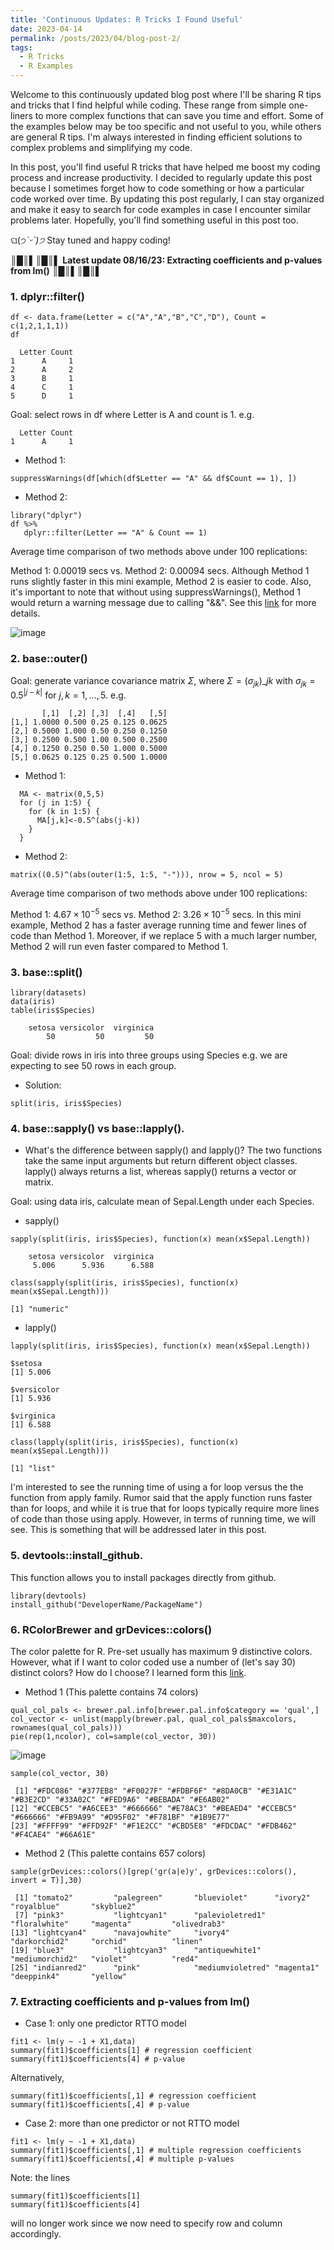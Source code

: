 ```yaml
---
title: 'Continuous Updates: R Tricks I Found Useful'
date: 2023-04-14
permalink: /posts/2023/04/blog-post-2/
tags:
  - R Tricks
  - R Examples
---
```

Welcome to this continuously updated blog post where I'll be sharing R tips and tricks that I find helpful while coding. These range from simple one-liners to more complex functions that can save you time and effort. Some of the examples below may be too specific and not useful to you, while others are general R tips. I'm always interested in finding efficient solutions to complex problems and simplifying my code. 

In this post, you'll find useful R tricks that have helped me boost my coding process and increase productivity. I decided to regularly update this post because I sometimes forget how to code something or how a particular code worked over time. By updating this post regularly, I can stay organized and make it easy to search for code examples in case I encounter similar problems later. Hopefully, you'll find something useful in this post too. 

ଘ(੭*ˊᵕˋ)੭* Stay tuned and happy coding! 

║█║▌║█║▌ **Latest update 08/16/23: Extracting coefficients and p-values from lm()** ║█║▌║█║▌

### 1. dplyr::filter()
```{r}
df <- data.frame(Letter = c("A","A","B","C","D"), Count = c(1,2,1,1,1))
df
```

```{r}
  Letter Count
1      A     1
2      A     2
3      B     1
4      C     1
5      D     1
```

Goal: select rows in df where Letter is A and count is 1. e.g.

```{r}
  Letter Count
1      A     1
```

* Method 1:

```{r}
suppressWarnings(df[which(df$Letter == "A" && df$Count == 1), ])
```

* Method 2:

```{r}
library("dplyr")
df %>% 
   dplyr::filter(Letter == "A" & Count == 1)
```

Average time comparison of two methods above under 100 replications: 

Method 1: 0.00019 secs vs. Method 2: 0.00094 secs. Although Method 1 runs slightly faster in this mini example, Method 2 is easier to code. Also, it's important to note that without using suppressWarnings(), Method 1 would return a warning message due to calling "&&". See this [link](https://cran.r-project.org/doc/manuals/r-devel/NEWS.html) for more details.

![image](https://user-images.githubusercontent.com/129143119/232280019-8bf7ae6d-5ae1-4519-b4f4-e53142894e35.png)
### 2. base::outer() 
Goal: generate variance covariance matrix $\Sigma$, where $\Sigma=(\sigma_{jk})\_{jk}$ with $\sigma_{jk} = 0.5^{|j-k|}$ for $j,k = 1,\ldots,5$. e.g.

```{r}
       [,1]  [,2] [,3]  [,4]   [,5]
[1,] 1.0000 0.500 0.25 0.125 0.0625
[2,] 0.5000 1.000 0.50 0.250 0.1250
[3,] 0.2500 0.500 1.00 0.500 0.2500
[4,] 0.1250 0.250 0.50 1.000 0.5000
[5,] 0.0625 0.125 0.25 0.500 1.0000
```

* Method 1:

```{r}
  MA <- matrix(0,5,5)
  for (j in 1:5) {
    for (k in 1:5) {
      MA[j,k]<-0.5^(abs(j-k))
    }
  }
```

* Method 2:

```{r}
matrix((0.5)^(abs(outer(1:5, 1:5, "-"))), nrow = 5, ncol = 5)
```

Average time comparison of two methods above under 100 replications: 

Method 1: $4.67\times 10^{-5}$ secs vs. Method 2: $3.26\times 10^{-5}$ secs. In this mini example, Method 2 has a faster average running time and fewer lines of code than Method 1. Moreover, if we replace 5 with a much larger number, Method 2 will run even faster compared to Method 1. 
### 3. base::split()

```{r}
library(datasets)
data(iris)
table(iris$Species)
```

```{r}
    setosa versicolor  virginica 
        50         50         50 
```

Goal: divide rows in iris into three groups using Species e.g. we are expecting to see 50 rows in each group.

* Solution:

```{r}
split(iris, iris$Species)
```
### 4. base::sapply() vs base::lapply(). 
* What's the difference between sapply() and lapply()? The two functions take the same input arguments but return different object classes. lapply() always returns a list, whereas sapply() returns a vector or matrix. 

Goal: using data iris, calculate mean of Sepal.Length under each Species.

* sapply()
```{r}
sapply(split(iris, iris$Species), function(x) mean(x$Sepal.Length))
```

```{r}
    setosa versicolor  virginica 
     5.006      5.936      6.588 
```

```{r}
class(sapply(split(iris, iris$Species), function(x) mean(x$Sepal.Length)))
```

```{r}
[1] "numeric"
```

* lapply()

```{r}
lapply(split(iris, iris$Species), function(x) mean(x$Sepal.Length))
```

```{r}
$setosa
[1] 5.006

$versicolor
[1] 5.936

$virginica
[1] 6.588
```

```{r}
class(lapply(split(iris, iris$Species), function(x) mean(x$Sepal.Length)))
```

```{r}
[1] "list"
```
I'm interested to see the running time of using a for loop versus the the function from apply family. Rumor said that the apply function runs faster than for loops, and while it is true that for loops typically require more lines of code than those using apply. However, in terms of running time, we will see. This is something that will be addressed later in this post.

### 5. devtools::install_github.  
This function allows you to install packages directly from github.

```{r}
library(devtools)
install_github("DeveloperName/PackageName")
```

### 6. RColorBrewer and grDevices::colors()
The color palette for R. Pre-set usually has maximum 9 distinctive colors. However, what if I want to color coded use a number of (let's say 30) distinct colors? How do I choose? I learned form this [link](https://stackoverflow.com/questions/15282580/how-to-generate-a-number-of-most-distinctive-colors-in-r).

* Method 1 (This palette contains 74 colors)

```{r}
qual_col_pals <- brewer.pal.info[brewer.pal.info$category == 'qual',]
col_vector <- unlist(mapply(brewer.pal, qual_col_pals$maxcolors, rownames(qual_col_pals)))
pie(rep(1,ncolor), col=sample(col_vector, 30))
```

![image](https://user-images.githubusercontent.com/129143119/237004836-3f1b45fc-688f-44df-94e6-1e3adf8b9fc4.png)

```{r}
sample(col_vector, 30)
```

```{r}
 [1] "#FDC086" "#377EB8" "#F0027F" "#FDBF6F" "#8DA0CB" "#E31A1C" "#B3E2CD" "#33A02C" "#FED9A6" "#BEBADA" "#E6AB02"
[12] "#CCEBC5" "#A6CEE3" "#666666" "#E78AC3" "#BEAED4" "#CCEBC5" "#666666" "#FB9A99" "#D95F02" "#F781BF" "#1B9E77"
[23] "#FFFF99" "#FFD92F" "#F1E2CC" "#CBD5E8" "#FDCDAC" "#FDB462" "#F4CAE4" "#66A61E"
```
* Method 2 (This palette contains 657 colors)

```{r}
sample(grDevices::colors()[grep('gr(a|e)y', grDevices::colors(), invert = T)],30)
```

```{r}
 [1] "tomato2"         "palegreen"       "blueviolet"      "ivory2"          "royalblue"       "skyblue2"       
 [7] "pink3"           "lightcyan1"      "palevioletred1"  "floralwhite"     "magenta"         "olivedrab3"     
[13] "lightcyan4"      "navajowhite"     "ivory4"          "darkorchid2"     "orchid"          "linen"          
[19] "blue3"           "lightcyan3"      "antiquewhite1"   "mediumorchid2"   "violet"          "red4"           
[25] "indianred2"      "pink"            "mediumvioletred" "magenta1"        "deeppink4"       "yellow"   
```
### 7. Extracting coefficients and p-values from lm()

* Case 1: only one predictor RTTO model
```{r}
fit1 <- lm(y ~ -1 + X1,data)
summary(fit1)$coefficients[1] # regression coefficient
summary(fit1)$coefficients[4] # p-value
```
Alternatively,

```{r}
summary(fit1)$coefficients[,1] # regression coefficient
summary(fit1)$coefficients[,4] # p-value
```
* Case 2: more than one predictor or not RTTO model

```{r}
fit1 <- lm(y ~ -1 + X1,data)
summary(fit1)$coefficients[,1] # multiple regression coefficients
summary(fit1)$coefficients[,4] # multiple p-values
```
Note: the lines
```{r}
summary(fit1)$coefficients[1] 
summary(fit1)$coefficients[4]
```
will no longer work since we now need to specify row and column accordingly.
